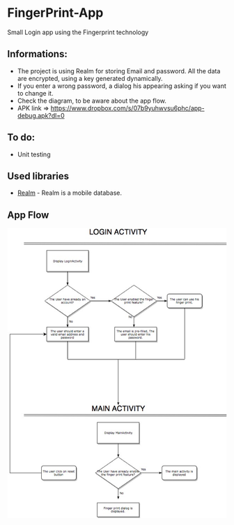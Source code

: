 # FingerPrint-App
Small Login app using the Fingerprint technology


## Informations:
* The project is using Realm for storing Email and password. All the data are encrypted, using a key generated dynamically.
* If you enter a wrong password, a dialog his appearing asking if you want to change it.
* Check the diagram, to be aware about the app flow.
* APK link => https://www.dropbox.com/s/07b9yuhwvsu6phc/app-debug.apk?dl=0


## To do:
* Unit testing


## Used libraries
* [Realm](https://github.com/realm/realm-java) - Realm is a mobile database.


## App Flow
![Alt text](ui/diagram.jpg?raw=true "Screenshot")

